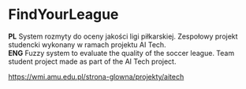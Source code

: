 # FindYourLeague

**PL** System rozmyty do oceny jakości ligi piłkarskiej. Zespołowy projekt studencki wykonany w ramach projektu AI Tech. <br />
**ENG** Fuzzy system to evaluate the quality of the soccer league. Team student project made as part of the AI Tech project.

https://wmi.amu.edu.pl/strona-glowna/projekty/aitech

